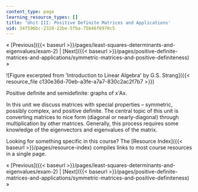 ```yaml
---
content_type: page
learning_resource_types: []
title: 'Unit III: Positive Definite Matrices and Applications'
uid: 34f596bc-2328-22be-5fba-75646f6970c5
---
```


« [Previous]({{< baseurl >}}/pages/least-squares-determinants-and-eigenvalues/exam-2) | [Next]({{< baseurl >}}/pages/positive-definite-matrices-and-applications/symmetric-matrices-and-positive-definiteness) »

![Figure excerpted from 'Introduction to Linear Algebra' by G.S. Strang]({{< resource_file c130e36d-70eb-a3fe-a7a7-830c2ac2f7b7 >}})

Positive definite and semidefinite: graphs of x'Ax.

In this unit we discuss matrices with special properties – symmetric, possibly complex, and positive definite. The central topic of this unit is converting matrices to nice form (diagonal or nearly-diagonal) through multiplication by other matrices. Generally, this process requires some knowledge of the eigenvectors and eigenvalues of the matrix.

Looking for something specific in this course? The [Resource Index]({{< baseurl >}}/pages/resource-index) compiles links to most course resources in a single page.

« [Previous]({{< baseurl >}}/pages/least-squares-determinants-and-eigenvalues/exam-2) | [Next]({{< baseurl >}}/pages/positive-definite-matrices-and-applications/symmetric-matrices-and-positive-definiteness) »
